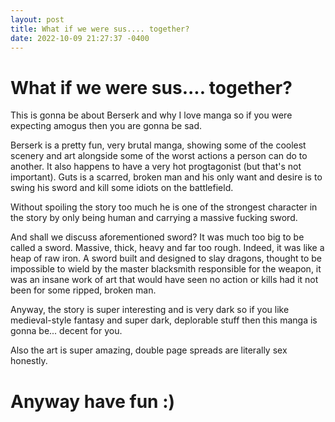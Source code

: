 ```yaml
---
layout: post
title: What if we were sus.... together?
date: 2022-10-09 21:27:37 -0400
---
```


# What if we were sus.... together?
This is gonna be about Berserk and why I love manga so if you were expecting amogus then you are gonna be sad.

Berserk is a pretty fun, very brutal manga, showing some of the coolest scenery and art alongside some of the worst actions a person can do to another. It also happens to have a very hot progtagonist (but that's not important). Guts is a scarred, broken man and his only want and desire is to swing his sword and kill some idiots on the battlefield.

Without spoiling the story too much he is one of the strongest character in the story by only being human and carrying a massive fucking sword.

And shall we discuss aforementioned sword? It was much too big to be called a sword. Massive, thick, heavy and far too rough. Indeed, it was like a heap of raw iron. A sword built and designed to slay dragons, thought to be impossible to wield by the master blacksmith responsible for the weapon, it was an insane work of art that would have seen no action or kills had it not been for some ripped, broken man.

Anyway, the story is super interesting and is very dark so if you like medieval-style fantasy and super dark, deplorable stuff then this manga is gonna be... decent for you.

Also the art is super amazing, double page spreads are literally sex honestly.

# Anyway have fun :)